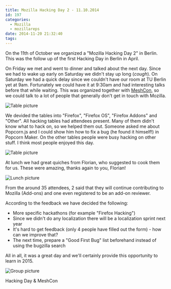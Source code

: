 ```yaml
---
title: Mozilla Hacking Day 2 - 11.10.2014
id: 197
categories:
  - Mozilla
  - mozillareps
date: 2014-11-20 21:32:40
tags:
---
```


On the 11th of October we organized a "Mozilla Hacking Day 2" in Berlin. This was the follow up of the first Hacking Day in Berlin in April.

On Friday we met and went to dinner and talked about the next day. Since we had to wake up early on Saturday we didn't stay up long (*cough*). On Saturday we had a quick delay since we couldn't have our room at TU Berlin yet at 9am. Fortunately we could have it at 9:30am and had interesting talks before that while waiting. This was organized together with [MeshCon](http://meshcon.net/), so we could talk to a lot of people that generally don't get in touch with Mozilla.

![Table picture](https://farm4.staticflickr.com/3956/14931192133_c3c0114762.jpg)

We devided the tables into "Firefox", "Firefox OS", "Firefox Addons" and "Other". All hacking tables had attendees present. Many of them didn't know what to hack on, so we helped them out. Someone asked me about Popcorn.js and I could show him how to fix a bug (he found it himself!) in Popcorn Maker. On the other tables people were busy hacking on other stuff. I think most people enjoyed this day.

![Table picture](https://farm6.staticflickr.com/5602/15365218438_78e41ee487.jpg)

At lunch we had great quiches from Florian, who suggested to cook them for us. These were amazing, thanks again to you, Florian!

![Lunch picture](https://farm4.staticflickr.com/3927/15363165469_437f5db76e.jpg)

From the around 35 attendees, 2 said that they will continue contributing to Mozilla (Add-ons) and one even registered to be an add-on reviewer.

According to the feedback we have decided the following:

*   More specific hackathons (for example "Firefox Hacking")
*   Since we didn't do any localization there will be a localization sprint next year
*   It's hard to get feedback (only 4 people have filled out the form) - how can we improve that?
*   The next time, prepare a "Good First Bug" list beforehand instead of using the bugzilla search

All in all, it was a great day and we'll certainly provide this opportunity to learn in 2015.

![Group picture](https://farm6.staticflickr.com/5603/15550641365_0b52e6de93.jpg)

Hacking Day &amp; MeshCon